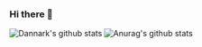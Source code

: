 ### Hi there 👋
![Dannark's github stats](https://github-readme-stats.vercel.app/api?username=dannark&show_icons=true&theme=radical)
![Anurag's github stats](https://github-readme-stats.vercel.app/api?username=anuraghazra&hide=contribs,prs)
<!--
**Dannark/Dannark** is a ✨ _special_ ✨ repository because its `README.md` (this file) appears on your GitHub profile.

Here are some ideas to get you started:

- 🔭 I’m currently working on ...
- 🌱 I’m currently learning ...
- 👯 I’m looking to collaborate on ...
- 🤔 I’m looking for help with ...
- 💬 Ask me about ...
- 📫 How to reach me: ...
- 😄 Pronouns: ...
- ⚡ Fun fact: ...
-->
